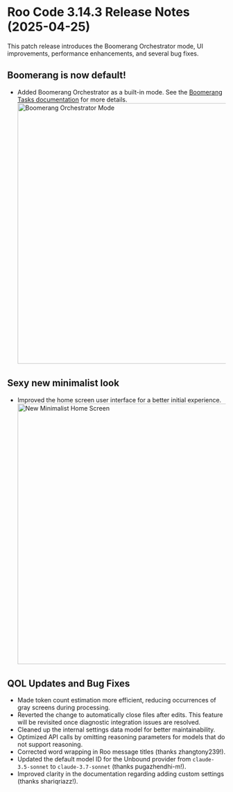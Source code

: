 # Roo Code 3.14.3 Release Notes (2025-04-25)

This patch release introduces the Boomerang Orchestrator mode, UI improvements, performance enhancements, and several bug fixes.

## Boomerang is now default!

*   Added Boomerang Orchestrator as a built-in mode. See the [Boomerang Tasks documentation](/features/boomerang-tasks) for more details.
    <img src="/img/v3.14.3/v3.14.3-1.png" alt="Boomerang Orchestrator Mode" width="600" />

## Sexy new minimalist look

*   Improved the home screen user interface for a better initial experience.
    <img src="/img/v3.14.3/v3.14.3.png" alt="New Minimalist Home Screen" width="600" />

## QOL Updates and Bug Fixes

*   Made token count estimation more efficient, reducing occurrences of gray screens during processing.
*   Reverted the change to automatically close files after edits. This feature will be revisited once diagnostic integration issues are resolved.
*   Cleaned up the internal settings data model for better maintainability.
*   Optimized API calls by omitting reasoning parameters for models that do not support reasoning.
*   Corrected word wrapping in Roo message titles (thanks zhangtony239!).
*   Updated the default model ID for the Unbound provider from `claude-3.5-sonnet` to `claude-3.7-sonnet` (thanks pugazhendhi-m!).
*   Improved clarity in the documentation regarding adding custom settings (thanks shariqriazz!).